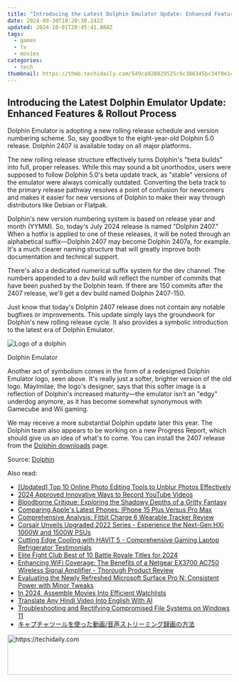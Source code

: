 ```yaml
---
title: "Introducing the Latest Dolphin Emulator Update: Enhanced Features & Rollout Process"
date: 2024-09-30T18:20:30.242Z
updated: 2024-10-01T20:45:41.888Z
tags:
  - games
  - tv
  - movies
categories:
  - tech
thumbnail: https://thmb.techidaily.com/549ca928829525c9c386345bc34f0e1c4ffcbb4613654a88c4a76774162c73c8.jpg
---
```


## Introducing the Latest Dolphin Emulator Update: Enhanced Features & Rollout Process

Dolphin Emulator is adopting a new rolling release schedule and version numbering scheme. So, say goodbye to the eight-year-old Dolphin 5.0 release. Dolphin 2407 is available today on all major platforms.

 The new rolling release structure effectively turns Dolphin's "beta builds" into full, proper releases. While this may sound a bit unorthodox, users were supposed to follow Dolphin 5.0's beta update track, as "stable" versions of the emulator were always comically outdated. Converting the beta track to the primary release pathway resolves a point of confusion for newcomers and makes it easier for new versions of Dolphin to make their way through distributors like Debian or Flatpak.

 Dolphin's new version numbering system is based on release year and month (YYMM). So, today's July 2024 release is named "Dolphin 2407." When a hotfix is applied to one of these releases, it will be noted through an alphabetical suffix—Dolphin 2407 may become Dolphin 2407a, for example. It's a much clearer naming structure that will greatly improve both documentation and technical support.

 There's also a dedicated numerical suffix system for the dev channel. The numbers appended to a dev build will reflect the number of commits that have been pushed by the Dolphin team. If there are 150 commits after the 2407 release, we'll get a dev build named Dolphin 2407-150.

 Just know that today's Dolphin 2407 release does not contain any notable bugfixes or improvements. This update simply lays the groundwork for Dolphin's new rolling release cycle. It also provides a symbolic introduction to the latest era of Dolphin Emulator.

![Logo of a dolphin](https://static1.howtogeekimages.com/wordpress/wp-content/uploads/2024/07/dolphin.jpg) 

Dolphin Emulator

 Another act of symbolism comes in the form of a redesigned Dolphin Emulator logo, seen above. It's really just a softer, brighter version of the old logo. MayImilae, the logo's designer, says that this softer image is a reflection of Dolphin's increased maturity—the emulator isn't an "edgy" underdog anymore, as it has become somewhat synonymous with Gamecube and Wii gaming.

 We may receive a more substantial Dolphin update later this year. The Dolphin team also appears to be working on a new Progress Report, which should give us an idea of what's to come. You can install the 2407 release from the [Dolphin downloads](https://dolphin-emu.org/download/) page.

 Source: [Dolphin](https://dolphin-emu.org/blog/2024/07/02/dolphin-releases-announcement/)

<ins class="adsbygoogle"
     style="display:block"
     data-ad-format="autorelaxed"
     data-ad-client="ca-pub-7571918770474297"
     data-ad-slot="1223367746"></ins>

<ins class="adsbygoogle"
     style="display:block"
     data-ad-client="ca-pub-7571918770474297"
     data-ad-slot="8358498916"
     data-ad-format="auto"
     data-full-width-responsive="true"></ins>

<span class="atpl-alsoreadstyle">Also read:</span>
<div><ul>
<li><a href="https://some-guidance.techidaily.com/updated-top-10-online-photo-editing-tools-to-unblur-photos-effectively/"><u>[Updated] Top 10 Online Photo Editing Tools to Unblur Photos Effectively</u></a></li>
<li><a href="https://video-capture.techidaily.com/2024-approved-innovative-ways-to-record-youtube-videos/"><u>2024 Approved Innovative Ways to Record YouTube Videos</u></a></li>
<li><a href="https://buynow-tips.techidaily.com/bloodborne-critique-exploring-the-shadowy-depths-of-a-gritty-fantasy/"><u>Bloodborne Critique: Exploring the Shadowy Depths of a Gritty Fantasy</u></a></li>
<li><a href="https://buynow-tips.techidaily.com/comparing-apples-latest-phones-iphone-15-plus-versus-pro-max/"><u>Comparing Apple's Latest Phones: IPhone 15 Plus Versus Pro Max</u></a></li>
<li><a href="https://buynow-tips.techidaily.com/comprehensive-analysis-fitbit-charge-6-wearable-tracker-review/"><u>Comprehensive Analysis: Fitbit Charge 6 Wearable Tracker Review</u></a></li>
<li><a href="https://hardware-updates.techidaily.com/corsair-unveils-upgraded-2022-series-experience-the-next-gen-hxi-1000w-and-1500w-psus/"><u>Corsair Unveils Upgraded 2022 Series - Experience the Next-Gen HXi 1000W and 1500W PSUs</u></a></li>
<li><a href="https://buynow-tips.techidaily.com/cutting-edge-cooling-with-havit-5-comprehensive-gaming-laptop-refrigerator-testimonials/"><u>Cutting Edge Cooling with HAVIT 5 - Comprehensive Gaming Laptop Refrigerator Testimonials</u></a></li>
<li><a href="https://video-capture.techidaily.com/elite-fight-club-best-of-10-battle-royale-titles-for-2024/"><u>Elite Fight Club Best of 10 Battle Royale Titles for 2024</u></a></li>
<li><a href="https://buynow-tips.techidaily.com/enhancing-wifi-coverage-the-benefits-of-a-netgear-ex3700-ac750-wireless-signal-amplifier-thorough-product-review/"><u>Enhancing WiFi Coverage: The Benefits of a Netgear EX3700 AC750 Wireless Signal Amplifier - Thorough Product Review</u></a></li>
<li><a href="https://buynow-tips.techidaily.com/evaluating-the-newly-refreshed-microsoft-surface-pro-n-consistent-power-with-minor-tweaks/"><u>Evaluating the Newly Refreshed Microsoft Surface Pro N: Consistent Power with Minor Tweaks</u></a></li>
<li><a href="https://fox-helps.techidaily.com/in-2024-assemble-movies-into-efficient-watchlists/"><u>In 2024, Assemble Movies Into Efficient Watchlists</u></a></li>
<li><a href="https://ai-video.techidaily.com/translate-any-hindi-video-into-english-with-ai/"><u>Translate Any Hindi Video Into English With AI</u></a></li>
<li><a href="https://common-error.techidaily.com/troubleshooting-and-rectifying-compromised-file-systems-on-windows-11/"><u>Troubleshooting and Rectifying Compromised File Systems on Windows 11</u></a></li>
<li><a href="https://discover-helper.techidaily.com/44kt44oj44ox44ob44oj44oe44o844or44ks5l244gj44gf5yuv55s7lplusmfspluswjsoocueodioodquodvoodnplusodsplusocsommsueuuplusobruawueazlq/"><u>キャプチャツールを使った動画/音声ストリーミング録画の方法</u></a></li>
</ul></div>

<!-- affiliate ads begin -->
<a href="https://imp.i357552.net/c/5597632/977686/11832" target="_top" id="977686">
  <img src="//a.impactradius-go.com/display-ad/11832-977686" border="0" alt="https://techidaily.com" width="728" height="90"/>
</a>
<img height="0" width="0" src="https://imp.i357552.net/i/5597632/977686/11832" style="position:absolute;visibility:hidden;" border="0" />
<!-- affiliate ads end -->


